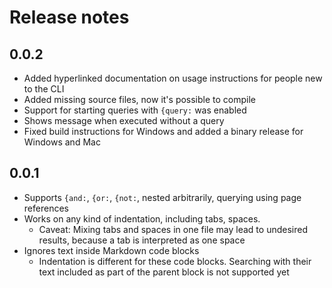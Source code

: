 # Release notes

## 0.0.2
 - Added hyperlinked documentation on usage instructions for people new to the CLI
 - Added missing source files, now it's possible to compile
 - Support for starting queries with `{query:` was enabled
 - Shows message when executed without a query
 - Fixed build instructions for Windows and added a binary release for Windows and Mac

## 0.0.1
 - Supports `{and:`, `{or:`, `{not:`, nested arbitrarily, querying using page references
 - Works on any kind of indentation, including tabs, spaces.
   - Caveat: Mixing tabs and spaces in one file may lead to undesired results, because a tab is interpreted as one space
 - Ignores text inside Markdown code blocks
   - Indentation is different for these code blocks. Searching with their text included as part of the parent block is not supported yet
